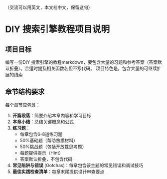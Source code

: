 （交流可以用英文，本文档中文，保留这句）

# DIY 搜索引擎教程项目说明

## 项目目标
编写一份DIY 搜索引擎的教程markdown，要包含大量的习题和参考答案（答案默认折叠）。合适时提及相关函数名但不写代码。
项目特色是，包含大量的可继续扩展的线索

## 章节结构要求
每个章节应包含：
1. **开篇段落**：简要介绍本章内容和学习目标
2. **本章小结**：总结关键概念和公式
3. **练习题**：
   - 每章包含6-8道练习题
   - 50%基础题（帮助熟悉材料）
   - 50%挑战题（包括开放性思考题）
   - 每题提供提示（Hint）
   - 答案默认折叠，不包含代码
4. **常见陷阱与错误** (Gotchas)：每章包含该主题的常见错误和调试技巧
5. **最佳实践检查清单**：每章末尾提供设计审查要点

